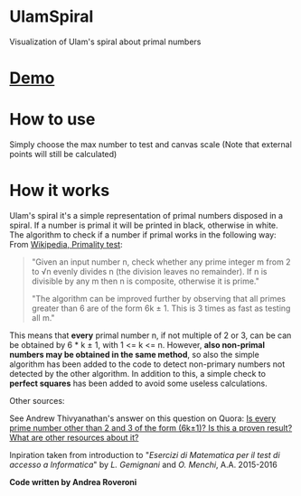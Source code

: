 # UlamSpiral
Visualization of Ulam's spiral about primal numbers

# [Demo](https://roveroniandrea.github.io/UlamSpiral/)

# How to use
Simply choose the max number to test and canvas scale (Note that external points will still be calculated)

# How it works
Ulam's spiral it's a simple representation of primal numbers disposed in a spiral. If a number is primal it will be printed in black, otherwise in white.
The algorithm to check if a number if primal works in the following way:
From [Wikipedia, Primality test](https://en.wikipedia.org/wiki/Primality_test#Simple_methods):
>"Given an input number n, check whether any prime integer m from 2 to √n evenly divides n (the division leaves no remainder). If n is divisible by any m then n is composite, otherwise it is prime."
>
>"The algorithm can be improved further by observing that all primes greater than 6 are of the form 6k ± 1. This is 3 times as fast as testing all m."

This means that **every** primal number n, if not multiple of 2 or 3, can be can be obtained by 6 * k ± 1, with 1 <= k <= n.
However, **also non-primal numbers may be obtained in the same method**, so also the simple algorithm has been added to the code to detect non-primary numbers not detected by the other algorithm.
In addition to this, a simple check to **perfect squares** has been added to avoid some useless calculations.

Other sources:

See Andrew Thivyanathan's answer on this question on Quora: [Is every prime number other than 2 and 3 of the form (6k±1)? Is this a proven result? What are other resources about it?](https://www.quora.com/Is-every-prime-number-other-than-2-and-3-of-the-form-6k%C2%B11-Is-this-a-proven-result-What-are-other-resources-about-it)

Inpiration taken from introduction to "*Esercizi di Matematica per il test di accesso a Informatica*" by *L. Gemignani* and *O. Menchi*, A.A. 2015-2016

**Code written by Andrea Roveroni**
